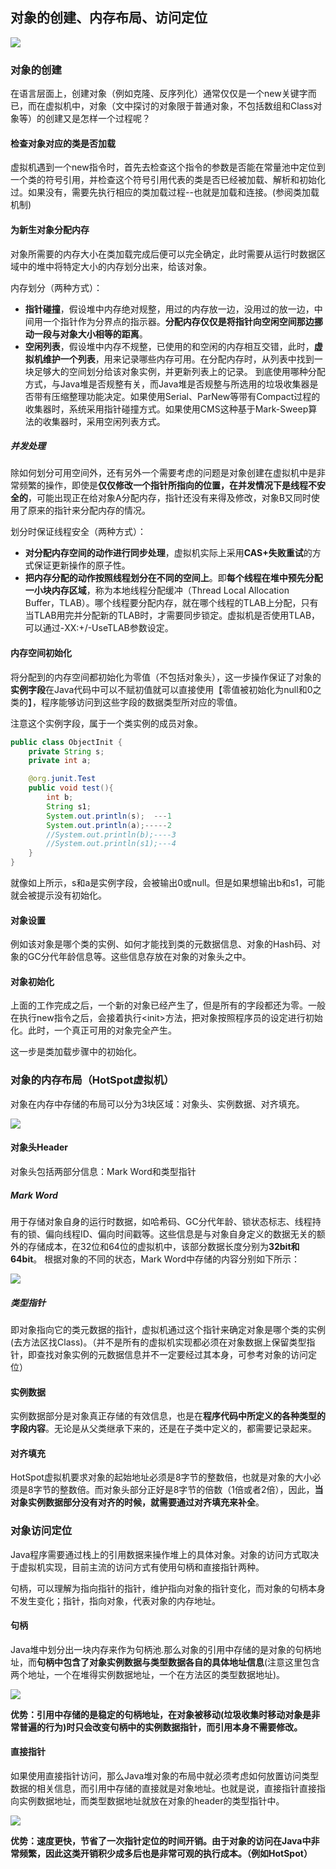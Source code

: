 ## 对象的创建、内存布局、访问定位
![](image/jvm0.jpg)
### 对象的创建
在语言层面上，创建对象（例如克隆、反序列化）通常仅仅是一个new关键字而已，而在虚拟机中，对象（文中探讨的对象限于普通对象，不包括数组和Class对象等）的创建又是怎样一个过程呢？

#### 检查对象对应的类是否加载
虚拟机遇到一个new指令时，首先去检查这个指令的参数是否能在常量池中定位到一个类的符号引用，并检查这个符号引用代表的类是否已经被加载、解析和初始化过。如果没有，需要先执行相应的类加载过程--也就是加载和连接。(参阅类加载机制)

#### 为新生对象分配内存
对象所需要的内存大小在类加载完成后便可以完全确定，此时需要从运行时数据区域中的堆中将特定大小的内存划分出来，给该对象。

内存划分（两种方式）：
 - **指针碰撞**，假设堆中内存绝对规整，用过的内存放一边，没用过的放一边，中间用一个指针作为分界点的指示器。**分配内存仅仅是将指针向空闲空间那边挪动一段与对象大小相等的距离**。
 - **空闲列表**，假设堆中内存不规整，已使用的和空闲的内存相互交错，此时，**虚拟机维护一个列表**，用来记录哪些内存可用。在分配内存时，从列表中找到一块足够大的空间划分给该对象实例，并更新列表上的记录。
到底使用哪种分配方式，与Java堆是否规整有关，而Java堆是否规整与所选用的垃圾收集器是否带有压缩整理功能决定。如果使用Serial、ParNew等带有Compact过程的收集器时，系统采用指针碰撞方式。如果使用CMS这种基于Mark-Sweep算法的收集器时，采用空闲列表方式。

##### 并发处理

除如何划分可用空间外，还有另外一个需要考虑的问题是对象创建在虚拟机中是非常频繁的操作，即使是**仅仅修改一个指针所指向的位置，在并发情况下是线程不安全的**，可能出现正在给对象A分配内存，指针还没有来得及修改，对象B又同时使用了原来的指针来分配内存的情况。

划分时保证线程安全（两种方式）：
 - **对分配内存空间的动作进行同步处理**，虚拟机实际上采用**CAS+失败重试**的方式保证更新操作的原子性。
 - **把内存分配的动作按照线程划分在不同的空间上**。即**每个线程在堆中预先分配一小块内存区域**，称为本地线程分配缓冲（Thread Local Allocation Buffer，TLAB）。哪个线程要分配内存，就在哪个线程的TLAB上分配，只有当TLAB用完并分配新的TLAB时，才需要同步锁定。虚拟机是否使用TLAB，可以通过-XX:+/-UseTLAB参数设定。

#### 内存空间初始化
将分配到的内存空间都初始化为零值（不包括对象头），这一步操作保证了对象的**实例字段**在Java代码中可以不赋初值就可以直接使用【零值被初始化为null和0之类的】，程序能够访问到这些字段的数据类型所对应的零值。

注意这个实例字段，属于一个类实例的成员对象。

``` java
public class ObjectInit {
    private String s;
    private int a;

    @org.junit.Test
    public void test(){
        int b;
        String s1;
        System.out.println(s);  ---1
        System.out.println(a);-----2
        //System.out.println(b);----3
        //System.out.println(s1);---4
    }
}

```

就像如上所示，s和a是实例字段，会被输出0或null。但是如果想输出b和s1，可能就会被提示没有初始化。

#### 对象设置
例如该对象是哪个类的实例、如何才能找到类的元数据信息、对象的Hash码、对象的GC分代年龄信息等。这些信息存放在对象的对象头之中。

#### 对象初始化
上面的工作完成之后，一个新的对象已经产生了，但是所有的字段都还为零。一般在执行new指令之后，会接着执行\<init\>方法，把对象按照程序员的设定进行初始化。此时，一个真正可用的对象完全产生。

这一步是类加载步骤中的初始化。

### 对象的内存布局（HotSpot虚拟机）
对象在内存中存储的布局可以分为3块区域：对象头、实例数据、对齐填充。

![](image/objmem0.png)


#### 对象头Header
对象头包括两部分信息：Mark Word和类型指针

##### Mark Word
用于存储对象自身的运行时数据，如哈希码、GC分代年龄、锁状态标志、线程持有的锁、偏向线程ID、偏向时间戳等。这些信息是与对象自身定义的数据无关的额外的存储成本，在32位和64位的虚拟机中，该部分数据长度分别为**32bit和64bit**。
根据对象的不同的状态，Mark Word中存储的内容分别如下所示：

![](image/objmem1.png)

##### 类型指针
即对象指向它的类元数据的指针，虚拟机通过这个指针来确定对象是哪个类的实例(去方法区找Class)。（并不是所有的虚拟机实现都必须在对象数据上保留类型指针，即查找对象实例的元数据信息并不一定要经过其本身，可参考对象的访问定位）

#### 实例数据
实例数据部分是对象真正存储的有效信息，也是在**程序代码中所定义的各种类型的字段内容**。无论是从父类继承下来的，还是在子类中定义的，都需要记录起来。

#### 对齐填充
HotSpot虚拟机要求对象的起始地址必须是8字节的整数倍，也就是对象的大小必须是8字节的整数倍。而对象头部分正好是8字节的倍数（1倍或者2倍），因此，**当对象实例数据部分没有对齐的时候，就需要通过对齐填充来补全**。


### 对象访问定位
Java程序需要通过栈上的引用数据来操作堆上的具体对象。对象的访问方式取决于虚拟机实现，目前主流的访问方式有使用句柄和直接指针两种。

句柄，可以理解为指向指针的指针，维护指向对象的指针变化，而对象的句柄本身不发生变化；指针，指向对象，代表对象的内存地址。

#### 句柄

Java堆中划分出一块内存来作为句柄池.那么对象的引用中存储的是对象的句柄地址，而**句柄中包含了对象实例数据与类型数据各自的具体地址信息**(注意这里包含两个地址，一个在堆得实例数据地址，一个在方法区的类型数据地址)。

![](image/objmem2.png)

**优势：引用中存储的是稳定的句柄地址，在对象被移动(垃圾收集时移动对象是非常普遍的行为)时只会改变句柄中的实例数据指针，而引用本身不需要修改。**

#### 直接指针
如果使用直接指针访问，那么Java堆对象的布局中就必须考虑如何放置访问类型数据的相关信息，而引用中存储的直接就是对象地址。也就是说，直接指针直接指向实例数据地址，而类型数据地址就放在对象的header的类型指针中。

![](image/objmem3.png)

**优势：速度更快，节省了一次指针定位的时间开销。由于对象的访问在Java中非常频繁，因此这类开销积少成多后也是非常可观的执行成本。（例如HotSpot）**
